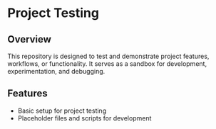 # Project Testing

## Overview
This repository is designed to test and demonstrate project features, workflows, or functionality. It serves as a sandbox for development, experimentation, and debugging.  

## Features
- Basic setup for project testing  
- Placeholder files and scripts for development  
